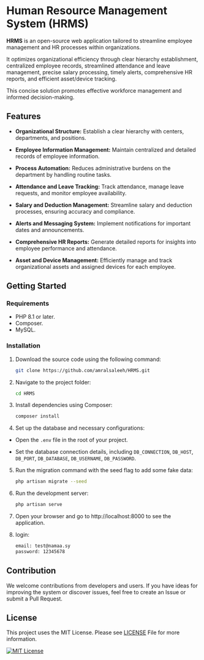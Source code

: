 # Human Resource Management System (HRMS)

**HRMS** is an open-source web application tailored to streamline employee management and HR processes within organizations.

It optimizes organizational efficiency through clear hierarchy establishment, centralized employee records, streamlined attendance and leave management, precise salary processing, timely alerts, comprehensive HR reports, and efficient asset/device tracking.

This concise solution promotes effective workforce management and informed decision-making.

## Features

- **Organizational Structure:** Establish a clear hierarchy with centers, departments, and positions.

- **Employee Information Management:** Maintain centralized and detailed records of employee information.

- **Process Automation:** Reduces administrative burdens on the department by handling routine tasks.

- **Attendance and Leave Tracking:** Track attendance, manage leave requests, and monitor employee availability.

- **Salary and Deduction Management:** Streamline salary and deduction processes, ensuring accuracy and compliance.

- **Alerts and Messaging System:** Implement notifications for important dates and announcements.

- **Comprehensive HR Reports:** Generate detailed reports for insights into employee performance and attendance.

- **Asset and Device Management:** Efficiently manage and track organizational assets and assigned devices for each employee.

## Getting Started

### Requirements
- PHP 8.1 or later.
- Composer.
- MySQL.

### Installation

1. Download the source code using the following command:

   ```bash
   git clone https://github.com/amralsaleeh/HRMS.git

2. Navigate to the project folder:
    ```bash
    cd HRMS

3. Install dependencies using Composer:
    ```bash
    composer install
4. Set up the database and necessary configurations:
- Open the `.env` file in the root of your project.

- Set the database connection details, including `DB_CONNECTION`, `DB_HOST`, `DB_PORT`, `DB_DATABASE`, `DB_USERNAME`, `DB_PASSWORD`.

5. Run the migration command with the seed flag to add some fake data:
    ```bash
    php artisan migrate --seed

6. Run the development server:
    ```bash
    php artisan serve

7. Open your browser and go to http://localhost:8000 to see the application.

8. login:
    ```bash
    email: test@namaa.sy
    password: 12345678

## Contribution
We welcome contributions from developers and users. If you have ideas for improving the system or discover issues, feel free to create an Issue or submit a Pull Request.

## License
This project uses the MIT License. Please see [LICENSE](LICENSE.md) File for more information.

[![MIT License](https://img.shields.io/badge/License-MIT-green.svg)](https://choosealicense.com/licenses/mit/)
